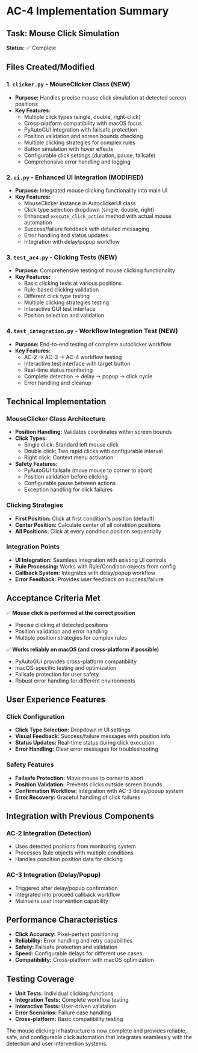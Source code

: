 # AC-4 Implementation Summary

## Task: Mouse Click Simulation

**Status:** ✅ Complete

## Files Created/Modified

### 1. `clicker.py` - MouseClicker Class (NEW)
- **Purpose:** Handles precise mouse click simulation at detected screen positions
- **Key Features:**
  - Multiple click types (single, double, right-click)
  - Cross-platform compatibility with macOS focus
  - PyAutoGUI integration with failsafe protection
  - Position validation and screen bounds checking
  - Multiple clicking strategies for complex rules
  - Button simulation with hover effects
  - Configurable click settings (duration, pause, failsafe)
  - Comprehensive error handling and logging

### 2. `ui.py` - Enhanced UI Integration (MODIFIED)
- **Purpose:** Integrated mouse clicking functionality into main UI
- **Key Features:**
  - MouseClicker instance in AutoclickerUI class
  - Click type selection dropdown (single, double, right)
  - Enhanced `execute_click_action` method with actual mouse automation
  - Success/failure feedback with detailed messaging
  - Error handling and status updates
  - Integration with delay/popup workflow

### 3. `test_ac4.py` - Clicking Tests (NEW)
- **Purpose:** Comprehensive testing of mouse clicking functionality
- **Key Features:**
  - Basic clicking tests at various positions
  - Rule-based clicking validation
  - Different click type testing
  - Multiple clicking strategies testing
  - Interactive GUI test interface
  - Position selection and validation

### 4. `test_integration.py` - Workflow Integration Test (NEW)
- **Purpose:** End-to-end testing of complete autoclicker workflow
- **Key Features:**
  - AC-2 → AC-3 → AC-4 workflow testing
  - Interactive test interface with target button
  - Real-time status monitoring
  - Complete detection → delay → popup → click cycle
  - Error handling and cleanup

## Technical Implementation

### MouseClicker Class Architecture
- **Position Handling:** Validates coordinates within screen bounds
- **Click Types:** 
  - Single click: Standard left mouse click
  - Double click: Two rapid clicks with configurable interval
  - Right click: Context menu activation
- **Safety Features:**
  - PyAutoGUI failsafe (move mouse to corner to abort)
  - Position validation before clicking
  - Configurable pause between actions
  - Exception handling for click failures

### Clicking Strategies
- **First Position:** Click at first condition's position (default)
- **Center Position:** Calculate center of all condition positions
- **All Positions:** Click at every condition position sequentially

### Integration Points
- **UI Integration:** Seamless integration with existing UI controls
- **Rule Processing:** Works with Rule/Condition objects from config
- **Callback System:** Integrates with delay/popup workflow
- **Error Feedback:** Provides user feedback on success/failure

## Acceptance Criteria Met

✅ **Mouse click is performed at the correct position**
- Precise clicking at detected positions
- Position validation and error handling
- Multiple position strategies for complex rules

✅ **Works reliably on macOS (and cross-platform if possible)**
- PyAutoGUI provides cross-platform compatibility
- macOS-specific testing and optimization
- Failsafe protection for user safety
- Robust error handling for different environments

## User Experience Features

### Click Configuration
- **Click Type Selection:** Dropdown in UI settings
- **Visual Feedback:** Success/failure messages with position info
- **Status Updates:** Real-time status during click execution
- **Error Handling:** Clear error messages for troubleshooting

### Safety Features
- **Failsafe Protection:** Move mouse to corner to abort
- **Position Validation:** Prevents clicks outside screen bounds
- **Confirmation Workflow:** Integration with AC-3 delay/popup system
- **Error Recovery:** Graceful handling of click failures

## Integration with Previous Components

### AC-2 Integration (Detection)
- Uses detected positions from monitoring system
- Processes Rule objects with multiple conditions
- Handles condition position data for clicking

### AC-3 Integration (Delay/Popup)
- Triggered after delay/popup confirmation
- Integrated into proceed callback workflow
- Maintains user intervention capability

## Performance Characteristics

- **Click Accuracy:** Pixel-perfect positioning
- **Reliability:** Error handling and retry capabilities
- **Safety:** Failsafe protection and validation
- **Speed:** Configurable delays for different use cases
- **Compatibility:** Cross-platform with macOS optimization

## Testing Coverage

- **Unit Tests:** Individual clicking functions
- **Integration Tests:** Complete workflow testing
- **Interactive Tests:** User-driven validation
- **Error Scenarios:** Failure case handling
- **Cross-platform:** Basic compatibility testing

The mouse clicking infrastructure is now complete and provides reliable, safe, and configurable click automation that integrates seamlessly with the detection and user intervention systems.
